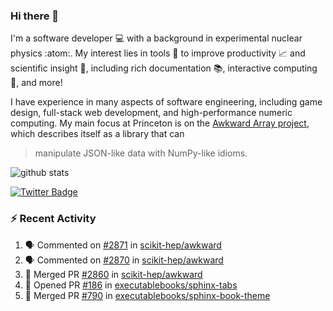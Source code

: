 ### Hi there 👋 

I'm a software developer 💻 with a background in experimental nuclear physics :atom:. My interest lies in tools :wrench: to improve productivity :chart_with_upwards_trend: and scientific insight :telescope:, including rich documentation 📚, interactive computing 🧮, and more! 

I have experience in many aspects of software engineering, including game design, full-stack web development, and high-performance numeric computing. My main focus at Princeton is on the [Awkward Array project](awkward-array.org/), which describes itself as a library that can 
> manipulate JSON-like data with NumPy-like idioms.

![github stats](https://github-readme-stats.vercel.app/api?username=agoose77&show_icons=true&hide_rank=true&hide_title=true&bg_color=30,e76445,904e95&text_color=efe3ec&icon_color=efe3ec)
<!--
**agoose77/agoose77** is a ✨ _special_ ✨ repository because its `README.md` (this file) appears on your GitHub profile.

Here are some ideas to get you started:

- 🔭 I’m currently working on ...
- 🌱 I’m currently learning ...
- 👯 I’m looking to collaborate on ...
- 🤔 I’m looking for help with ...
- 💬 Ask me about ...
- 📫 How to reach me: ...
- 😄 Pronouns: ...
- ⚡ Fun fact: ...
-->

[![Twitter Badge](https://img.shields.io/twitter/follow/agoose77?style=flat-square&logo=Twitter&logoColor=white&color=cornflowerblue)](https://twitter.com/agoose77)

### :zap: Recent Activity

<!--START_SECTION:activity-->
1. 🗣 Commented on [#2871](https://github.com/scikit-hep/awkward/pull/2871#issuecomment-1842699102) in [scikit-hep/awkward](https://github.com/scikit-hep/awkward)
2. 🗣 Commented on [#2870](https://github.com/scikit-hep/awkward/pull/2870#issuecomment-1842694505) in [scikit-hep/awkward](https://github.com/scikit-hep/awkward)
3. 🎉 Merged PR [#2860](https://github.com/scikit-hep/awkward/pull/2860) in [scikit-hep/awkward](https://github.com/scikit-hep/awkward)
4. 💪 Opened PR [#186](https://github.com/executablebooks/sphinx-tabs/pull/186) in [executablebooks/sphinx-tabs](https://github.com/executablebooks/sphinx-tabs)
5. 🎉 Merged PR [#790](https://github.com/executablebooks/sphinx-book-theme/pull/790) in [executablebooks/sphinx-book-theme](https://github.com/executablebooks/sphinx-book-theme)
<!--END_SECTION:activity-->
